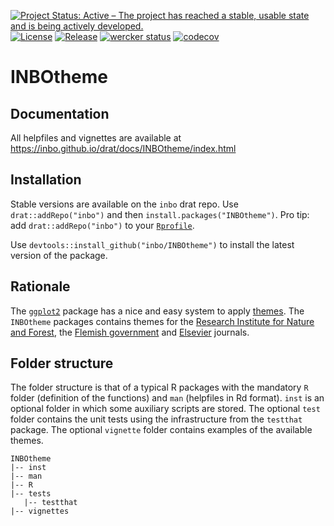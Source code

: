 [![Project Status: Active – The project has reached a stable, usable state and is being actively developed.](http://www.repostatus.org/badges/latest/active.svg)](http://www.repostatus.org/#active)
[![License](http://img.shields.io/badge/license-GPL--3-blue.svg?style=flat)](http://www.gnu.org/licenses/gpl-3.0.html)
[![Release](https://img.shields.io/github/release/qubyte/rubidium.svg)](https://github.com/inbo/inbotheme/releases)
[![wercker status](https://app.wercker.com/status/31867a7555c3d4bb6a8ba6c7c9994b27/s/master "wercker status")](https://app.wercker.com/project/byKey/31867a7555c3d4bb6a8ba6c7c9994b27)
[![codecov](https://codecov.io/gh/inbo/INBOtheme/branch/master/graph/badge.svg)](https://codecov.io/gh/inbo/INBOtheme)

# INBOtheme

## Documentation

All helpfiles and vignettes are available at https://inbo.github.io/drat/docs/INBOtheme/index.html

## Installation

Stable versions are available on the `inbo` drat repo. Use `drat::addRepo("inbo")` and then `install.packages("INBOtheme")`. Pro tip: add `drat::addRepo("inbo")` to your [`Rprofile`](https://cran.r-project.org/doc/manuals/r-release/R-intro.html#Customizing-the-environment).

Use `devtools::install_github("inbo/INBOtheme")` to install the latest version of the package.

## Rationale

The [`ggplot2`](http://ggplot2.tidyverse.org) package has a nice and easy system to apply [themes](http://ggplot2.tidyverse.org/reference/index.html#section-themes). The `INBOtheme` packages contains themes for the [Research Institute for Nature and Forest](https://www.inbo.be), the [Flemish government](https://www.vlaanderen.be/en) and [Elsevier](https://www.elsevier.com/catalog?producttype=journal) journals.

## Folder structure

The folder structure is that of a typical R packages with the mandatory `R` folder (definition of the functions) and `man` (helpfiles in Rd format). `inst` is an optional folder in which some auxiliary scripts are stored. The optional `test` folder contains the unit tests using the infrastructure from the `testthat` package. The optional `vignette` folder contains examples of the available themes.

```
INBOtheme
|-- inst
|-- man
|-- R
|-- tests
   |-- testthat
|-- vignettes
```

